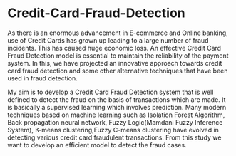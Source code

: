 # Credit-Card-Fraud-Detection
As there is an enormous advancement in E-commerce and Online banking, use of Credit Cards has grown up leading to a large number of fraud incidents. 
This has caused huge economic loss. An effective Credit Card Fraud Detection model is essential to maintain the reliability of the payment system. In this, 
we have projected an innovative approach towards credit card fraud detection and some other alternative techniques that have been used in fraud detection.

  My aim is to develop a Credit Card Fraud Detection system that is well defined to detect the fraud on the basis of transactions which are made. It is
  basically a supervised learning which involves prediction. Many modern techniques based on machine learning such as Isolation Forest Algorithm, 
  Back propagation neural network, Fuzzy Logic(Mamdani Fuzzy Inference System), K-means clustering,Fuzzy C-means clustering have evolved in detecting 
  various credit card fraudulent transactions. From this study we want to develop an efficient model to detect the fraud cases.

